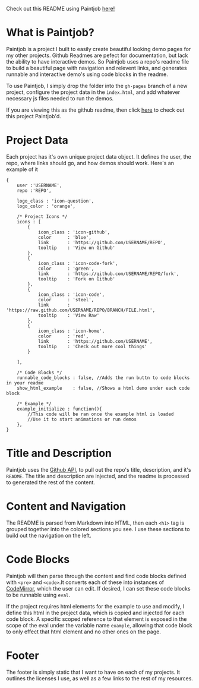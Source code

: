 Check out this README using Paintjob [here!](http://stolksdorf.github.io/PaintJob)

# What is Paintjob?

Paintjob is a project I built to easily create beautiful looking demo pages for my other projects. Github Readmes are pefect for documentation, but lack the ability to have interactive demos. So Paintjob uses a repo's readme file to build a beautiful page with navigation and relevent links, and generates runnable and interactive demo's using code blocks in the readme.

To use Paintjob, I simply drop the folder into the `gh-pages` branch of a new project, configure the project data in the `index.html`, and add whatever necessary js files needed to run the demos.

If you are viewing this as the github readme, then click [here](http://stolksdorf.github.io/Paintjob/) to check out this project Paintjob'd.

# Project Data

Each project has it's own unique project data object. It defines the user, the repo, where links should go, and how demos should work. Here's an example of it

	{
		user :'USERNAME',
		repo :'REPO',

		logo_class : 'icon-question',
		logo_color : 'orange',

		/* Project Icons */
		icons : [
			{
				icon_class : 'icon-github',
				color      : 'blue',
				link       : 'https://github.com/USERNAME/REPO',
				tooltip    : 'View on Github'
			},
			{
				icon_class : 'icon-code-fork',
				color      : 'green',
				link       : 'https://github.com/USERNAME/REPO/fork',
				tooltip    : 'Fork on Github'
			},
			{
				icon_class : 'icon-code',
				color      : 'steel',
				link       : 'https://raw.github.com/USERNAME/REPO/BRANCH/FILE.html',
				tooltip    : 'View Raw'
			},
			{
				icon_class : 'icon-home',
				color      : 'red',
				link       : 'https://github.com/USERNAME',
				tooltip    : 'Check out more cool things'
			}

		],

		/* Code Blocks */
		runnable_code_blocks : false, //Adds the run buttn to code blocks in your readme
		show_html_example    : false, //Shows a html demo under each code block

		/* Example */
		example_initialize : function(){
			//This code will be ran once the example html is loaded
			//Use it to start animations or run demos
		},
	}

# Title and Description

Paintjob uses the [Github API](http://developer.github.com/), to pull out the repo's title, description, and it's `README`. The title and description are injected, and the readme is processed to generated the rest of the content.

# Content and Navigation

The README is parsed from Markdown into HTML, then each `<h1>` tag is grouped together into the colored sections you see. I use these sections to build out the navigation on the left.

# Code Blocks

Paintjob will then parse through the content and find code blocks defined with `<pre>` and `<code>`.It converts each of these into instances of [CodeMirror](http://codemirror.net/), which the user can edit. If desired, I can set these code blocks to be runnable using `eval`.

If the project requires html elements for the example to use and modify, I define this html in the project data, which is copied and injected for each code block. A specific scoped reference to that element is exposed in the scope of the eval under the variable name `example`, allowing that code block to only effect that html element and no other ones on the page.

# Footer

The footer is simply static that I want to have on each of my projects. It outlines the licenses I use, as well as a few links to the rest of my resources.



